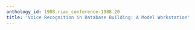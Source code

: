 ```yaml
---
anthology_id: 1988.riao_conference-1988.20
title: 'Voice Recognition in Database Building: A Model Workstation'
---
```

